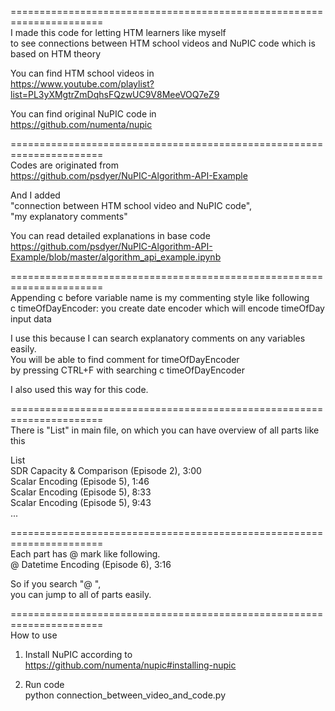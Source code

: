 ======================================================================  
I made this code for letting HTM learners like myself   
to see connections between HTM school videos and NuPIC code which is based on HTM theory  
  
You can find HTM school videos in  
https://www.youtube.com/playlist?list=PL3yXMgtrZmDqhsFQzwUC9V8MeeVOQ7eZ9  
  
You can find original NuPIC code in  
https://github.com/numenta/nupic  
  
======================================================================  
Codes are originated from   
https://github.com/psdyer/NuPIC-Algorithm-API-Example  
  
And I added   
"connection between HTM school video and NuPIC code",  
"my explanatory comments"  
  
You can read detailed explanations in base code  
https://github.com/psdyer/NuPIC-Algorithm-API-Example/blob/master/algorithm_api_example.ipynb  
  
======================================================================  
Appending c before variable name is my commenting style like following  
c timeOfDayEncoder: you create date encoder which will encode timeOfDay input data  
  
I use this because I can search explanatory comments on any variables easily.  
You will be able to find comment for timeOfDayEncoder   
by pressing CTRL+F with searching c timeOfDayEncoder  
  
I also used this way for this code.  
  
======================================================================  
There is "List" in main file, on which you can have overview of all parts like this  
  
List  
SDR Capacity & Comparison (Episode 2), 3:00  
Scalar Encoding (Episode 5), 1:46  
Scalar Encoding (Episode 5), 8:33  
Scalar Encoding (Episode 5), 9:43  
...  
  
======================================================================  
Each part has @ mark like following.  
@ Datetime Encoding (Episode 6), 3:16  
  
So if you search "@ ",  
you can jump to all of parts easily.  
  
======================================================================  
How to use  
  
1. Install NuPIC according to   
https://github.com/numenta/nupic#installing-nupic  
  
2. Run code  
python connection_between_video_and_code.py  
